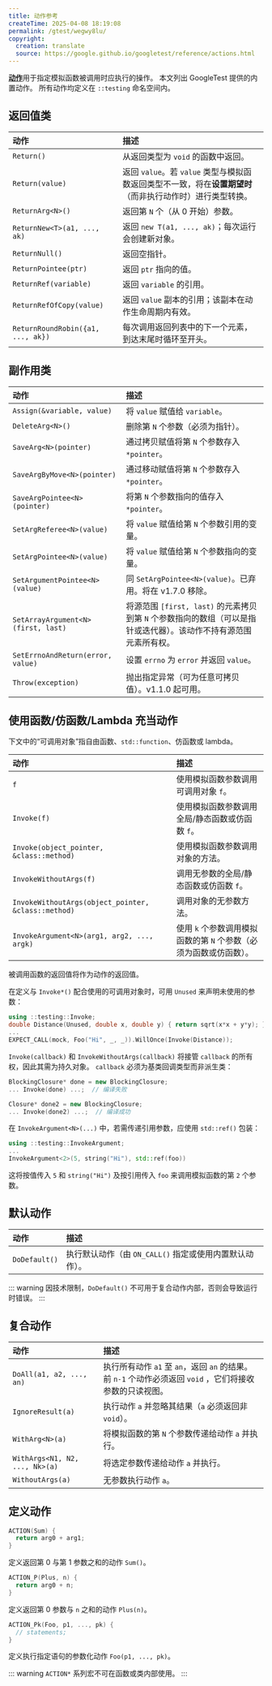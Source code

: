 ```yaml
---
title: 动作参考
createTime: 2025-04-08 18:19:08
permalink: /gtest/wegwy8lu/
copyright:
  creation: translate
  source: https://google.github.io/googletest/reference/actions.html
---
```


[**动作**](../gmock_for_dummies.md#actions-what-should-it-do)用于指定模拟函数被调用时应执行的操作。
本文列出 GoogleTest 提供的内置动作。
所有动作均定义在 `::testing` 命名空间内。

## 返回值类

| 动作                              | 描述                                                                                                      |
| :-------------------------------- | :-------------------------------------------------------------------------------------------------------- |
| `Return()`                        | 从返回类型为 `void` 的函数中返回。                                                                        |
| `Return(value)`                   | 返回 `value`。若 `value` 类型与模拟函数返回类型不一致，将在**设置期望时**（而非执行动作时）进行类型转换。 |
| `ReturnArg<N>()`                  | 返回第 `N` 个（从 0 开始）参数。                                                                          |
| `ReturnNew<T>(a1, ..., ak)`       | 返回 `new T(a1, ..., ak)`；每次运行会创建新对象。                                                         |
| `ReturnNull()`                    | 返回空指针。                                                                                              |
| `ReturnPointee(ptr)`              | 返回 `ptr` 指向的值。                                                                                     |
| `ReturnRef(variable)`             | 返回 `variable` 的引用。                                                                                  |
| `ReturnRefOfCopy(value)`          | 返回 `value` 副本的引用；该副本在动作生命周期内有效。                                                     |
| `ReturnRoundRobin({a1, ..., ak})` | 每次调用返回列表中的下一个元素，到达末尾时循环至开头。                                                    |

## 副作用类

| 动作                               | 描述                                                                                                               |
| :--------------------------------- | :----------------------------------------------------------------------------------------------------------------- |
| `Assign(&variable, value)`         | 将 `value` 赋值给 `variable`。                                                                                     |
| `DeleteArg<N>()`                   | 删除第 `N` 个参数（必须为指针）。                                                                                  |
| `SaveArg<N>(pointer)`              | 通过拷贝赋值将第 `N` 个参数存入 `*pointer`。                                                                       |
| `SaveArgByMove<N>(pointer)`        | 通过移动赋值将第 `N` 个参数存入 `*pointer`。                                                                       |
| `SaveArgPointee<N>(pointer)`       | 将第 `N` 个参数指向的值存入 `*pointer`。                                                                           |
| `SetArgReferee<N>(value)`          | 将 `value` 赋值给第 `N` 个参数引用的变量。                                                                         |
| `SetArgPointee<N>(value)`          | 将 `value` 赋值给第 `N` 个参数指向的变量。                                                                         |
| `SetArgumentPointee<N>(value)`     | 同 `SetArgPointee<N>(value)`。已弃用。将在 v1.7.0 移除。                                                           |
| `SetArrayArgument<N>(first, last)` | 将源范围 `[first, last)` 的元素拷贝到第 `N` 个参数指向的数组（可以是指针或迭代器）。该动作不持有源范围元素所有权。 |
| `SetErrnoAndReturn(error, value)`  | 设置 `errno` 为 `error` 并返回 `value`。                                                                           |
| `Throw(exception)`                 | 抛出指定异常（可为任意可拷贝值）。v1.1.0 起可用。                                                                  |

## 使用函数/仿函数/Lambda 充当动作

下文中的“可调用对象”指自由函数、`std::function`、仿函数或 lambda。

| 动作                                                | 描述                                                               |
| :-------------------------------------------------- | :----------------------------------------------------------------- |
| `f`                                                 | 使用模拟函数参数调用可调用对象 `f`。                               |
| `Invoke(f)`                                         | 使用模拟函数参数调用全局/静态函数或仿函数 `f`。                    |
| `Invoke(object_pointer, &class::method)`            | 使用模拟函数参数调用对象的方法。                                   |
| `InvokeWithoutArgs(f)`                              | 调用无参数的全局/静态函数或仿函数 `f`。                            |
| `InvokeWithoutArgs(object_pointer, &class::method)` | 调用对象的无参数方法。                                             |
| `InvokeArgument<N>(arg1, arg2, ..., argk)`          | 使用 `k` 个参数调用模拟函数的第 `N` 个参数（必须为函数或仿函数）。 |

被调用函数的返回值将作为动作的返回值。

在定义与 `Invoke*()` 配合使用的可调用对象时，可用 `Unused` 来声明未使用的参数：

```cpp
using ::testing::Invoke;
double Distance(Unused, double x, double y) { return sqrt(x*x + y*y); }
...
EXPECT_CALL(mock, Foo("Hi", _, _)).WillOnce(Invoke(Distance));
```

`Invoke(callback)` 和 `InvokeWithoutArgs(callback)` 将接管 `callback` 的所有权，因此其需为持久对象。
`callback` 必须为基类回调类型而非派生类：

```cpp
BlockingClosure* done = new BlockingClosure;
... Invoke(done) ...;  // 编译失败

Closure* done2 = new BlockingClosure;
... Invoke(done2) ...;  // 编译成功
```

在 `InvokeArgument<N>(...)` 中，若需传递引用参数，应使用 `std::ref()` 包装：

```cpp
using ::testing::InvokeArgument;
...
InvokeArgument<2>(5, string("Hi"), std::ref(foo))
```

这将按值传入 `5` 和 `string("Hi")` 及按引用传入 `foo` 来调用模拟函数的第 `2` 个参数。

## 默认动作

| 动作          | 描述                                                    |
| :------------ | :------------------------------------------------------ |
| `DoDefault()` | 执行默认动作（由 `ON_CALL()` 指定或使用内置默认动作）。 |

::: warning
因技术限制，`DoDefault()` 不可用于复合动作内部，否则会导致运行时错误。
:::

## 复合动作

| 动作                           | 描述                                                                                                     |
| :----------------------------- | :------------------------------------------------------------------------------------------------------- |
| `DoAll(a1, a2, ..., an)`       | 执行所有动作 `a1` 至 `an`，返回 `an` 的结果。前 `n-1` 个动作必须返回 `void` ，它们将接收参数的只读视图。 |
| `IgnoreResult(a)`              | 执行动作 `a` 并忽略其结果（`a` 必须返回非 `void`）。                                                     |
| `WithArg<N>(a)`                | 将模拟函数的第 `N` 个参数传递给动作 `a` 并执行。                                                         |
| `WithArgs<N1, N2, ..., Nk>(a)` | 将选定参数传递给动作 `a` 并执行。                                                                        |
| `WithoutArgs(a)`               | 无参数执行动作 `a`。                                                                                     |

## 定义动作

```cpp
ACTION(Sum) {
  return arg0 + arg1;
}
```

定义返回第 0 与第 1 参数之和的动作 `Sum()`。

```cpp
ACTION_P(Plus, n) {
  return arg0 + n;
}
```

定义返回第 0 参数与 `n` 之和的动作 `Plus(n)`。

```cpp
ACTION_Pk(Foo, p1, ..., pk) {
  // statements;
}
```

定义执行指定语句的参数化动作 `Foo(p1, ..., pk)`。

::: warning
`ACTION*` 系列宏不可在函数或类内部使用。
:::

